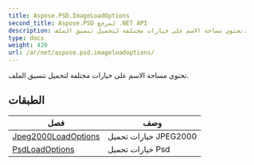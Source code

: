 ```yaml
---
title: Aspose.PSD.ImageLoadOptions
second_title: Aspose.PSD لمرجع .NET API
description: تحتوي مساحة الاسم على خيارات مختلفة لتحميل تنسيق الملف.
type: docs
weight: 420
url: /ar/net/aspose.psd.imageloadoptions/
---
```

تحتوي مساحة الاسم على خيارات مختلفة لتحميل تنسيق الملف.

## الطبقات

| فصل | وصف |
| --- | --- |
| [Jpeg2000LoadOptions](./jpeg2000loadoptions/) | خيارات تحميل JPEG2000 |
| [PsdLoadOptions](./psdloadoptions/) | خيارات تحميل Psd |


